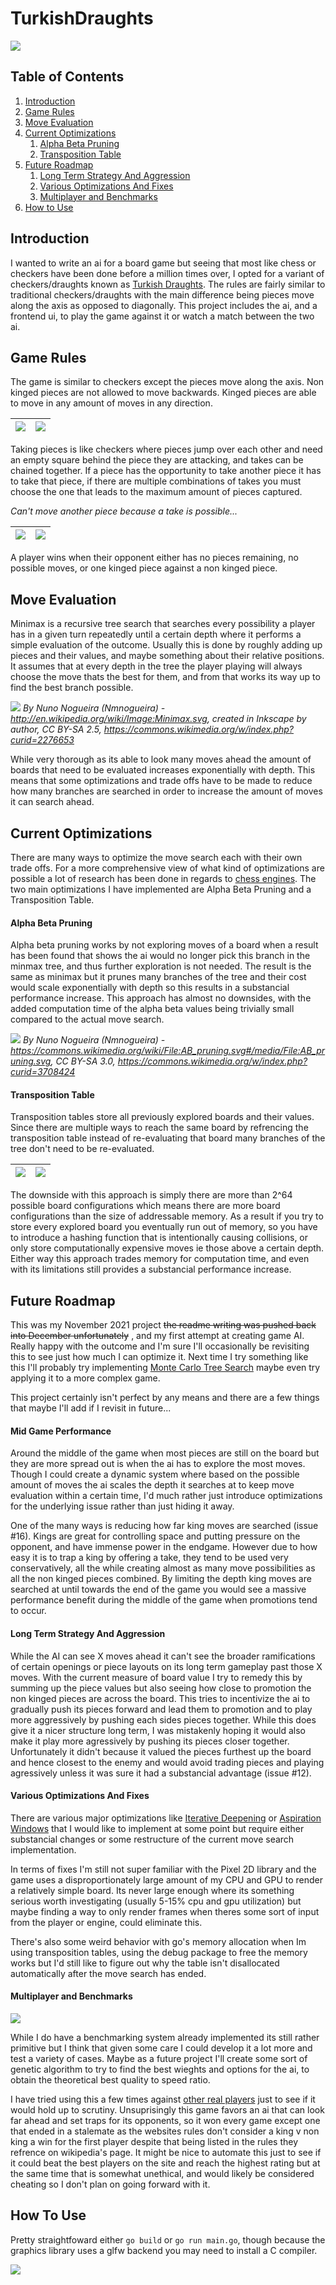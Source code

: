 # TurkishDraughts

![](docs/animated.gif)

## Table of Contents
1. [Introduction](#introduction)
2. [Game Rules](#game-rules)
3. [Move Evaluation](#move-evaluation)
4. [Current Optimizations](#current-optimizations)
	1. [Alpha Beta Pruning](#alpha-beta-pruning)
	2. [Transposition Table](#transposition-table)
5. [Future Roadmap](#future-roadmap)
	1. [Long Term Strategy And Aggression](#long-term-strategy-and-aggression)
	2. [Various Optimizations And Fixes](#various-optimizations-and-fixes)
	3. [Multiplayer and Benchmarks](#multiplayer-and-benchmarks)
6. [How to Use](#how-to-use)

## Introduction

I wanted to write an ai for a board game but seeing that most like chess or checkers have been done before a million times over, I opted for a variant of checkers/draughts known as [Turkish Draughts](https://en.wikipedia.org/wiki/Turkish_draughts). The rules are fairly similar to traditional checkers/draughts with the main difference being pieces move along the axis as opposed to diagonally. This project includes the ai, and a frontend ui, to play the game against it or watch a match between the two ai.

## Game Rules

The game is similar to checkers except the pieces move along the axis. Non kinged pieces are not allowed to move backwards. Kinged pieces are able to move in any amount of moves in any direction.

![](docs/pawnmoves.jpg) | ![](docs/kingmoves.jpg)
:-: | :-: 

Taking pieces is like checkers where pieces jump over each other and need an empty square behind the piece they are attacking, and takes can be chained together. If a piece has the opportunity to take another piece it has to take that piece, if there are multiple combinations of takes you must choose the one that leads to the maximum amount of pieces captured.

*Can't move another piece because a take is possible...*

![](docs/takevalid.jpg) | ![](docs/takeinvalid.jpg)
:-: | :-:

A player wins when their opponent either has no pieces remaining, no possible moves, or one kinged piece against a non kinged piece.

## Move Evaluation

Minimax is a recursive tree search that searches every possibility a player has in a given turn repeatedly until a certain depth where it performs a simple evaluation of the outcome. Usually this is done by roughly adding up pieces and their values, and maybe something about their relative positions. It assumes that at every depth in the tree the player playing will always choose the move thats the best for them, and from that works its way up to find the best branch possible.

![](docs/minimax.svg)
*By Nuno Nogueira (Nmnogueira) - http://en.wikipedia.org/wiki/Image:Minimax.svg, created in Inkscape by author, CC BY-SA 2.5, https://commons.wikimedia.org/w/index.php?curid=2276653*

While very thorough as its able to look many moves ahead the amount of boards that need to be evaluated increases exponentially with depth. This means that some optimizations and trade offs have to be made to reduce how many branches are searched in order to increase the amount of moves it can search ahead.

## Current Optimizations

There are many ways to optimize the move search each with their own trade offs. For a more comprehensive view of what kind of optimizations are possible a lot of research has been done in regards to [chess engines](https://www.chessprogramming.org/Search). The two main optimizations I have implemented are Alpha Beta Pruning and a Transposition Table.

#### Alpha Beta Pruning

Alpha beta pruning works by not exploring moves of a board when a result has been found that shows the ai would no longer pick this branch in the minmax tree, and thus further exploration is not needed. The result is the same as minimax but it prunes many branches of the tree and their cost would scale exponentially with depth so this results in a substancial performance increase. This approach has almost no downsides, with the added computation time of the alpha beta values being trivially small compared to the actual move search.

![](docs/abpruning.svg)
*By Nuno Nogueira (Nmnogueira) - https://commons.wikimedia.org/wiki/File:AB_pruning.svg#/media/File:AB_pruning.svg, CC BY-SA 3.0, https://commons.wikimedia.org/w/index.php?curid=3708424*

#### Transposition Table

Transposition tables store all previously explored boards and their values. Since there are multiple ways to reach the same board by refrencing the transposition table instead of re-evaluating that board many branches of the tree don't need to be re-evaluated.

![](docs/transpos1.jpg) | ![](docs/transpos2.jpg)
:-: | :-:

The downside with this approach is simply there are more than 2^64 possible board configurations which means there are more board configurations than the size of addressable memory. As a result if you try to store every explored board you eventually run out of memory, so you have to introduce a hashing function that is intentionally causing collisions, or only store computationally expensive moves ie those above a certain depth. Either way this approach trades memory for computation time, and even with its limitations still provides a substancial performance increase. 

## Future Roadmap

This was my November 2021 project ~~the readme writing was pushed back into December unfortunately~~ , and my first attempt at creating game AI. Really happy with the outcome and I'm sure I'll occasionally be revisiting this to see just how much I can optimize it. Next time I try something like this I'll probably try implementing [Monte Carlo Tree Search](https://en.wikipedia.org/wiki/Monte_Carlo_tree_search) maybe even try applying it to a more complex game.

This project certainly isn't perfect by any means and there are a few things that maybe I'll add if I revisit in future...

#### Mid Game Performance

Around the middle of the game when most pieces are still on the board but they are more spread out is when the ai has to explore the most moves. Though I could create a dynamic system where based on the possible amount of moves the ai scales the depth it searches at to keep move evaluation within a certain time, I'd much rather just introduce optimizations for the underlying issue rather than just hiding it away.

One of the many ways is reducing how far king moves are searched (issue #16). Kings are great for controlling space and putting pressure on the opponent, and have immense power in the endgame. However due to how easy it is to trap a king by offering a take, they tend to be used very conservatively, all the while creating almost as many move possibilities as all the non kinged pieces combined. By limiting the depth king moves are searched at until towards the end of the game you would see a massive performance benefit during the middle of the game when promotions tend to occur.  

#### Long Term Strategy And Aggression

While the AI can see X moves ahead it can't see the broader ramifications of certain openings or piece layouts on its long term gameplay past those X moves. With the current measure of board value I try to remedy this by summing up the piece values but also seeing how close to promotion the non kinged pieces are across the board. This tries to incentivize the ai to gradually push its pieces forward and lead them to promotion and to play more aggressively by pushing each sides pieces together. While this does give it a nicer structure long term, I was mistakenly hoping it would also make it play more agressively by pushing its pieces closer together. Unfortunately it didn't because it valued the pieces furthest up the board and hence closest to the enemy and would avoid trading pieces and playing agressively unless it was sure it had a substancial advantage (issue #12).

#### Various Optimizations And Fixes

There are various major optimizations like [Iterative Deepening](https://www.chessprogramming.org/Iterative_Deepening) or [Aspiration Windows](https://www.chessprogramming.org/Aspiration_Windows) that I would like to implement at some point but require either substancial changes or some restructure of the current move search implementation.

In terms of fixes I'm still not super familiar with the Pixel 2D library and the game uses a disproportionately large amount of my CPU and GPU to render a relatively simple board. Its never large enough where its something serious worth investigating (usually 5-15% cpu and gpu utilization) but maybe finding a way to only render frames when theres some sort of input from the player or engine, could eliminate this.

There's also some weird behavior with go's memory allocation when Im using transposition tables, using the debug package to free the memory works but I'd still like to figure out why the table isn't disallocated automatically after the move search has ended.

#### Multiplayer and Benchmarks

![](docs/benchmark.jpg)

While I do have a benchmarking system already implemented its still rather primitive but I think that given some care I could develop it a lot more and test a variety of cases. Maybe as a future project I'll create some sort of genetic algorithm to try to find the best wieghts and options for the ai, to obtain the theoretical best quality to speed ratio.

I have tried using this a few times against [other real players](https://www.playok.com/en/turkishdama/) just to see if it would hold up to scrutiny. Unsuprisingly this game favors an ai that can look far ahead and set traps for its opponents, so it won every game except one that ended in a stalemate as the websites rules don't consider a king v non king a win for the first player despite that being listed in the rules they refrence on wikipedia's page. It might be nice to automate this just to see if it could beat the best players on the site and reach the highest rating but at the same time that is somewhat unethical, and would likely be considered cheating so I don't plan on going forward with it.

## How To Use

Pretty straightfoward either `go build` or `go run main.go`, though because the graphics library uses a glfw backend you may need to install a C compiler. 

![](docs/preview.jpg)
